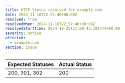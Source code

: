 ```yaml
---
title: HTTP Status resolved for example.com
date: 2024-11-16T22:57:40+00:00Z
resolved: True
resolvedWhen: 2024-11-16T22:57:40+00:00Z
resolvedStartTime: 2024-10-25T21:09:43.191474+00:00
severity: notice
affected:
  - example.com
section: issue
---
```


| Expected Statuses | Actual Status  |
|-------------------|----------------|
| 200, 301, 302 | 200 |

